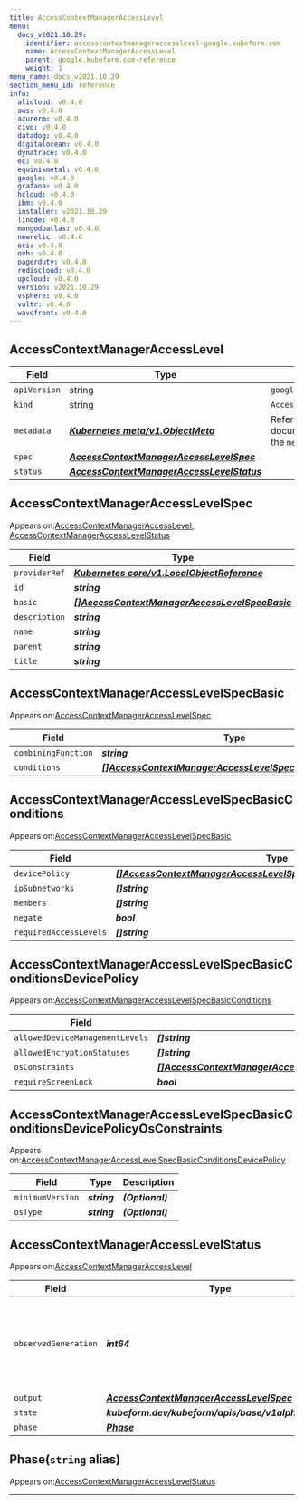 ```yaml
---
title: AccessContextManagerAccessLevel
menu:
  docs_v2021.10.29:
    identifier: accesscontextmanageraccesslevel-google.kubeform.com
    name: AccessContextManagerAccessLevel
    parent: google.kubeform.com-reference
    weight: 1
menu_name: docs_v2021.10.29
section_menu_id: reference
info:
  alicloud: v0.4.0
  aws: v0.4.0
  azurerm: v0.4.0
  civo: v0.4.0
  datadog: v0.4.0
  digitalocean: v0.4.0
  dynatrace: v0.4.0
  ec: v0.4.0
  equinixmetal: v0.4.0
  google: v0.4.0
  grafana: v0.4.0
  hcloud: v0.4.0
  ibm: v0.4.0
  installer: v2021.10.29
  linode: v0.4.0
  mongodbatlas: v0.4.0
  newrelic: v0.4.0
  oci: v0.4.0
  ovh: v0.4.0
  pagerduty: v0.4.0
  rediscloud: v0.4.0
  upcloud: v0.4.0
  version: v2021.10.29
  vsphere: v0.4.0
  vultr: v0.4.0
  wavefront: v0.4.0
---
```


## AccessContextManagerAccessLevel
| Field | Type | Description |
| ------ | ----- | ----------- |
| `apiVersion` | string | `google.kubeform.com/v1alpha1` |
|    `kind` | string | `AccessContextManagerAccessLevel` |
| `metadata` | ***[Kubernetes meta/v1.ObjectMeta](https://v1-18.docs.kubernetes.io/docs/reference/generated/kubernetes-api/v1.18/#objectmeta-v1-meta)***|Refer to the Kubernetes API documentation for the fields of the `metadata` field.|
| `spec` | ***[AccessContextManagerAccessLevelSpec](#accesscontextmanageraccesslevelspec)***||
| `status` | ***[AccessContextManagerAccessLevelStatus](#accesscontextmanageraccesslevelstatus)***||
## AccessContextManagerAccessLevelSpec

Appears on:[AccessContextManagerAccessLevel](#accesscontextmanageraccesslevel), [AccessContextManagerAccessLevelStatus](#accesscontextmanageraccesslevelstatus)

| Field | Type | Description |
| ------ | ----- | ----------- |
| `providerRef` | ***[Kubernetes core/v1.LocalObjectReference](https://v1-18.docs.kubernetes.io/docs/reference/generated/kubernetes-api/v1.18/#localobjectreference-v1-core)***||
| `id` | ***string***||
| `basic` | ***[[]AccessContextManagerAccessLevelSpecBasic](#accesscontextmanageraccesslevelspecbasic)***| ***(Optional)*** |
| `description` | ***string***| ***(Optional)*** |
| `name` | ***string***||
| `parent` | ***string***||
| `title` | ***string***||
## AccessContextManagerAccessLevelSpecBasic

Appears on:[AccessContextManagerAccessLevelSpec](#accesscontextmanageraccesslevelspec)

| Field | Type | Description |
| ------ | ----- | ----------- |
| `combiningFunction` | ***string***| ***(Optional)*** |
| `conditions` | ***[[]AccessContextManagerAccessLevelSpecBasicConditions](#accesscontextmanageraccesslevelspecbasicconditions)***||
## AccessContextManagerAccessLevelSpecBasicConditions

Appears on:[AccessContextManagerAccessLevelSpecBasic](#accesscontextmanageraccesslevelspecbasic)

| Field | Type | Description |
| ------ | ----- | ----------- |
| `devicePolicy` | ***[[]AccessContextManagerAccessLevelSpecBasicConditionsDevicePolicy](#accesscontextmanageraccesslevelspecbasicconditionsdevicepolicy)***| ***(Optional)*** |
| `ipSubnetworks` | ***[]string***| ***(Optional)*** |
| `members` | ***[]string***| ***(Optional)*** |
| `negate` | ***bool***| ***(Optional)*** |
| `requiredAccessLevels` | ***[]string***| ***(Optional)*** |
## AccessContextManagerAccessLevelSpecBasicConditionsDevicePolicy

Appears on:[AccessContextManagerAccessLevelSpecBasicConditions](#accesscontextmanageraccesslevelspecbasicconditions)

| Field | Type | Description |
| ------ | ----- | ----------- |
| `allowedDeviceManagementLevels` | ***[]string***| ***(Optional)*** |
| `allowedEncryptionStatuses` | ***[]string***| ***(Optional)*** |
| `osConstraints` | ***[[]AccessContextManagerAccessLevelSpecBasicConditionsDevicePolicyOsConstraints](#accesscontextmanageraccesslevelspecbasicconditionsdevicepolicyosconstraints)***| ***(Optional)*** |
| `requireScreenLock` | ***bool***| ***(Optional)*** |
## AccessContextManagerAccessLevelSpecBasicConditionsDevicePolicyOsConstraints

Appears on:[AccessContextManagerAccessLevelSpecBasicConditionsDevicePolicy](#accesscontextmanageraccesslevelspecbasicconditionsdevicepolicy)

| Field | Type | Description |
| ------ | ----- | ----------- |
| `minimumVersion` | ***string***| ***(Optional)*** |
| `osType` | ***string***| ***(Optional)*** |
## AccessContextManagerAccessLevelStatus

Appears on:[AccessContextManagerAccessLevel](#accesscontextmanageraccesslevel)

| Field | Type | Description |
| ------ | ----- | ----------- |
| `observedGeneration` | ***int64***| ***(Optional)*** Resource generation, which is updated on mutation by the API Server.|
| `output` | ***[AccessContextManagerAccessLevelSpec](#accesscontextmanageraccesslevelspec)***| ***(Optional)*** |
| `state` | ***kubeform.dev/kubeform/apis/base/v1alpha1.State***| ***(Optional)*** |
| `phase` | ***[Phase](#phase)***| ***(Optional)*** |
## Phase(`string` alias)

Appears on:[AccessContextManagerAccessLevelStatus](#accesscontextmanageraccesslevelstatus)

---

